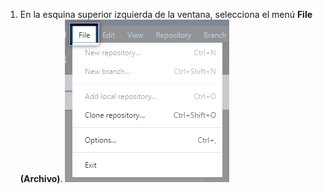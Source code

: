 1. En la esquina superior izquierda de la ventana, selecciona el menú **File (Archivo)**. ![El menú de {{ site.data.variables.product.prodname_desktop }} en la barra de menú de la ventana](/assets/images/help/desktop/windows-select-file-menu.png)
